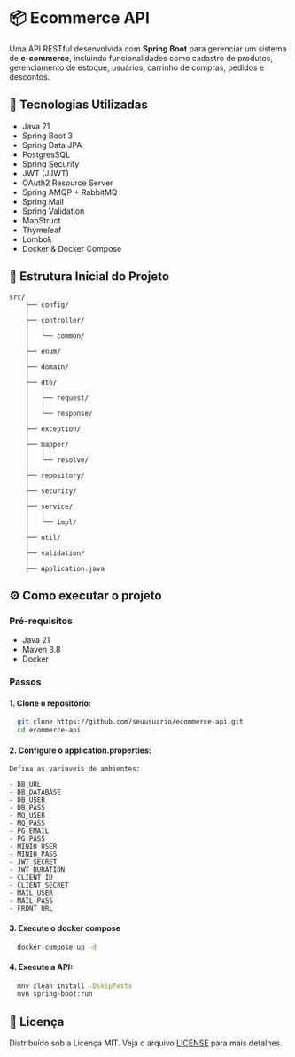 # 📦 Ecommerce API

Uma API RESTful desenvolvida com **Spring Boot** para gerenciar um sistema de **e-commerce**, incluindo funcionalidades como cadastro de produtos, gerenciamento de estoque, usuários, carrinho de compras, pedidos e descontos.

## 🚀 Tecnologias Utilizadas

 - Java 21 
 - Spring Boot 3
 - Spring Data JPA
 - PostgresSQL
 - Spring Security
 - JWT (JJWT)
 - OAuth2 Resource Server
 - Spring AMQP + RabbitMQ
 - Spring Mail
 - Spring Validation
 - MapStruct 
 - Thymeleaf
 - Lombok
 - Docker & Docker Compose

## 📁 Estrutura Inicial do Projeto

    src/
        ├── config/
        │
        ├── controller/
        │   │
        │   └── common/
        │
        ├── enum/
        │
        ├── domain/
        │
        ├── dto/
        │   │
        │   └── request/
        │   │
        │   └── response/
        │
        ├── exception/
        │
        ├── mapper/
        │   │
        │   └── resolve/
        │
        ├── repository/
        │
        ├── security/
        │
        ├── service/
        │   │
        │   └── impl/
        │
        ├── util/
        │
        ├── validation/
        │
        ├── Application.java

## ⚙️ Como executar o projeto

### Pré-requisitos
  - Java 21
  - Maven 3.8
  - Docker

### Passos

#### 1. Clone o repositório:

```bash
  git clone https://github.com/seuusuario/ecommerce-api.git
  cd ecommerce-api
```

#### 2. Configure o **application.properties**:
    
    Defina as variaveis de ambientes:

    - DB_URL
    - DB_DATABASE
    - DB_USER
    - DB_PASS
    - MQ_USER
    - MQ_PASS
    - PG_EMAIL
    - PG_PASS
    - MINIO_USER
    - MINIO_PASS
    - JWT_SECRET
    - JWT_DURATION
    - CLIENT_ID
    - CLIENT_SECRET
    - MAIL_USER
    - MAIL_PASS
    - FRONT_URL

#### 3. Execute o docker compose

```bash
  docker-compose up -d
```

#### 4. Execute a API:

```bash
  mnv clean install -DskipTests
  mvn spring-boot:run
```

## 📄 Licença

Distribuído sob a Licença MIT. Veja o arquivo [LICENSE](LICENSE.md) para mais detalhes.